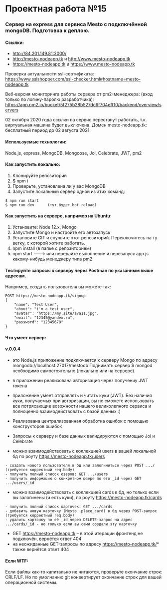 Проектная работа №15
=====
### Cервер на express для сервиса Mesto с подключённой mongoDB. Подготовка к деплою.

#### Ссылки:
* http://84.201.149.81:3000/
* http://mesto-nodeapp.tk и http://www.mesto-nodeapp.tk
* https://mesto-nodeapp.tk и https://www.mesto-nodeapp.tk

Проверка актуальности ssl-сертификата: https://www.sslshopper.com/ssl-checker.html#hostname=mesto-nodeapp.tk

Веб-версия мониторинга работы сервера от pm2-менеджера:
(вход только по логину-паролю разработчика): https://app.pm2.io/bucket/5f275b28b527dc6f704eff10/backend/overview/servers

02 октября 2020 года ссылки на сервис перестанут работать, т.к. виртуальная машина будет выключена.
Домен mesto-nodeapp.tk: бесплатный период до 02 августа 2021.


#### Используемые технологии:
Node.js, express, MongoDB, Mongoose, Joi, Celebrate, JWT, pm2

#### Как запустить локально:
1.	Клонируйте репозиторий
2.	$ npm i
3.	Проверьте, установлена ли у вас MongoDB
4.	Запустите локальный сервер одной из этих команд:
```
$ npm run start
$ npm run dev      (тут будет hot reload)
```

#### Как запустить на сервере, например на Ubuntu:
1. Установите: Node 12.x, Mongo 
2. Запустите Mongo и настройте его автозапуск
3. Установите GIT и спуллите этот репозиторий. Переключитесь на ту ветку, с которой хотите работать.
4. npm install   (в папке с репозиторием)
5. npm start       ---> или передайте выполнение и перезапуск app.js какому-нибудь менеджеру типа pm2

#### Тестируйте запросы к серверу через Postman по указанным выше адресам.
Например, создать пользователя вы можете так:

```
POST https://mesto-nodeapp.tk/signup
{
    "name": "Test User",
    "about": "i'm a test user",
    "avatar": "https://my.site/ava11.jpg",
    "email": "12345@yandex.ru",
    "password": "12345678"
}
```


#### Что умеет сервер:

#### v.0.0.4

* это Node.js приложение подключается к серверу Mongo по адресу mongodb://localhost:27017/mestodb Поднимать сервер $ mongod необходимо самостоятельно (локально или на сервере).
* в приложении реализована авторизация через получениу JWT токена
* приложение умеет отправлять и читать куки (JWT). Без наличия куки, получаемых при авторизации, вы не сможете использовать все потрясающие возожности нашего великолепного сервиса и полноценно взаимодействовать с базой данных :)
* Реализована централизованная обработка ошибок с помощью конструкторов ошибок
* Запросы к серверу и базе данных валидируются с помощью Joi и Celebrate

* можно взаимодействовать с коллекцией users в вашей локальной бд по роуту https://mesto-nodeapp.tk/users
```
- создать нового пользователя в бд или залогиниться через POST .../ (требуется корректный req.body)
- получить полный список юзеров: GET .../users
- получить информацию о конкретном юзере по его _id через GET .../users/_id
```

* можно взаимодействовать с коллекцией cards в бд, но только если вы залогинены (и есть куки), по роуту https://mesto-nodeapp.tk/cards
```
- получить полный список карточек: GET .../cards
- добавить новую карточку (Mesto .place_card) в бд через POST-запрос (требуется корректный req.body)
- удалить карточку по её _id через DELETE-запрос на адрес .../cards/_id - но только если вы сами создали эту карточку
```


* GET https://mesto-nodeapp.tk – в этой итерации фронтенд не подключён, вернётся ответ 404
* на неожиданные GET-запросы по адресу https://mesto-nodeapp.tk/* также вернётся ответ 404


#### Если WTF:
Если файлы как-то капитально не читаются, проверьте окончание строк: CRLF/LF. Но по умолчанию git конвертирует окончание строк для вашей операционной системы.
